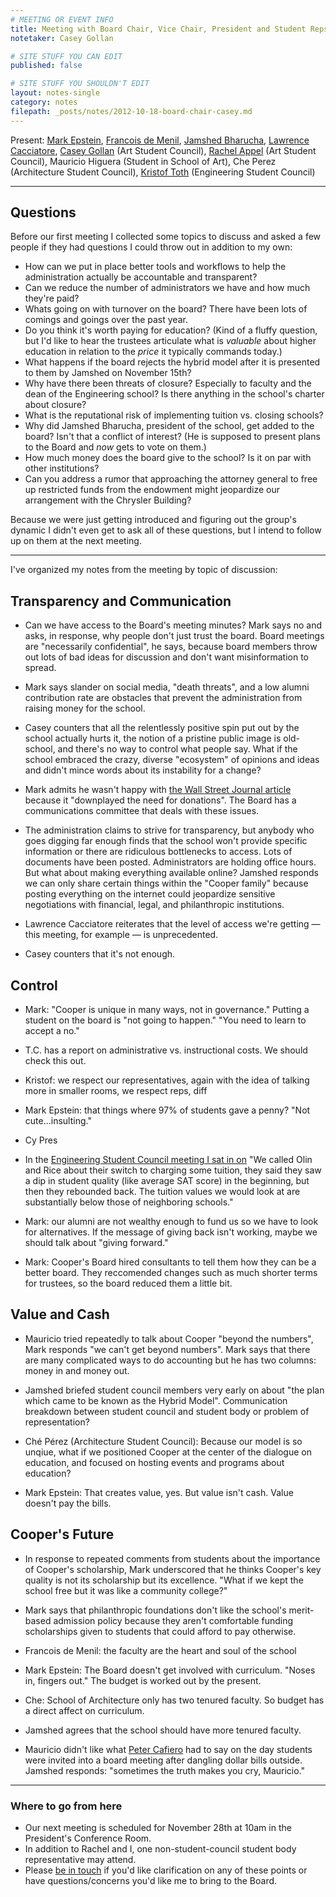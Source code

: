 ```yaml
---
# MEETING OR EVENT INFO
title: Meeting with Board Chair, Vice Chair, President and Student Reps
notetaker: Casey Gollan

# SITE STUFF YOU CAN EDIT
published: false

# SITE STUFF YOU SHOULDN'T EDIT
layout: notes-single
category: notes
filepath: _posts/notes/2012-10-18-board-chair-casey.md
---
```


Present: [Mark Epstein](http://cooper.edu/about/trustees/mark-epstein), [Francois de Menil](http://cooper.edu/about/trustees/francois-de-menil), [Jamshed Bharucha](http://cooper.edu/about/president-bharucha), [Lawrence Cacciatore](http://cooper.edu/people/lawrence-cacciatore), [Casey Gollan](/people/casey-gollan/) (Art Student Council), [Rachel Appel](/people/rachel-appel/) (Art Student Council), Mauricio Higuera (Student in School of Art), Che Perez (Architecture Student Council), [Kristof Toth](http://esc.cooper.edu/repinfo.php?repname=toth) (Engineering Student Council)

***

## Questions

Before our first meeting I collected some topics to discuss and asked a few people if they had questions I could throw out in addition to my own:

- How can we put in place better tools and workflows to help the administration actually be accountable and transparent?
- Can we reduce the number of administrators we have and how much they're paid?
- Whats going on with turnover on the board? There have been lots of comings and goings over the past year.
- Do you think it's worth paying for education? (Kind of a fluffy question, but I'd like to hear the trustees articulate what is _valuable_ about higher education in relation to the _price_ it typically commands today.)
- What happens if the board rejects the hybrid model after it is presented to them by Jamshed on November 15th?
- Why have there been threats of closure? Especially to faculty and the dean of the Engineering school? Is there anything in the school's charter about closure?
- What is the reputational risk of implementing tuition vs. closing schools?
- Why did Jamshed Bharucha, president of the school, get added to the board? Isn't that a conflict of interest? (He is supposed to present plans to the Board and _now_ gets to vote on them.)
- How much money does the board give to the school? Is it on par with other institutions?
- Can you address a rumor that approaching the attorney general to free up restricted funds from the endowment might jeopardize our arrangement with the Chrysler Building?

Because we were just getting introduced and figuring out the group's dynamic I didn't even get to ask all of these questions, but I intend to follow up on them at the next meeting.

***

I've organized my notes from the meeting by topic of discussion:

## Transparency and Communication

- Can we have access to the Board's meeting minutes? Mark says no and asks, in response, why people don't just trust the board. Board meetings are "necessarily confidential", he says, because board members throw out lots of bad ideas for discussion and don't want misinformation to spread.
- Mark says slander on social media, "death threats", and a low alumni contribution rate are obstacles that prevent the administration from raising money for the school.
- Casey counters that all the relentlessly positive spin put out by the school actually hurts it, the notion of a pristine public image is old-school, and there's no way to control what people say. What if the school embraced the crazy, diverse "ecosystem" of opinions and ideas and didn't mince words about its instability for a change?
- Mark admits he wasn't happy with [the Wall Street Journal article](http://online.wsj.com/article/SB124631610981670647.html) because it "downplayed the need for donations". The Board has a communications committee that deals with these issues.

- The administration claims to strive for transparency, but anybody who goes digging far enough finds that the school won't provide specific information or there are ridiculous bottlenecks to access. Lots of documents have been posted. Administrators are holding office hours. But what about making everything available online? Jamshed responds we can only share certain things within the "Cooper family" because posting everything on the internet could jeopardize sensitive negotiations with financial, legal, and philanthropic institutions.

- Lawrence Cacciatore reiterates that the level of access we're getting — this meeting, for example — is unprecedented.
- Casey counters that it's not enough.

## Control

- Mark: "Cooper is unique in many ways, not in governance." Putting a student on the board is "not going to happen." "You need to learn to accept a no."

- T.C. has a report on administrative vs. instructional costs. We should check this out.

- Kristof: we respect our representatives, again with the idea of talking more in smaller rooms, we respect reps, diff
- Mark Epstein: that things where 97% of students gave a penny? "Not cute...insulting."
- Cy Pres
- In the [Engineering Student Council meeting I sat in on](http://esc.cooper.edu/minutes.php?id=24) "We called Olin and Rice about their switch to charging some tuition, they said they saw a dip in student quality (like average SAT score) in the beginning, but then they rebounded back. The tuition values we would look at are substantially below those of neighboring schools."
- Mark: our alumni are not wealthy enough to fund us so we have to look for alternatives. If the message of giving back isn't working, maybe we should talk about "giving forward."
- Mark: Cooper's Board hired consultants to tell them how they can be a better board. They reccomended changes such as much shorter terms for trustees, so the board reduced them a little bit.


## Value and Cash

- Mauricio tried repeatedly to talk about Cooper "beyond the numbers", Mark responds "we can't get beyond numbers". Mark says that there are many complicated ways to do accounting but he has two columns: money in and money out.
- Jamshed briefed student council members very early on about "the plan which came to be known as the Hybrid Model". Communication breakdown between student council and student body or problem of representation?

- Ché Pérez (Architecture Student Council): Because our model is so unqiue, what if we positioned Cooper at the center of the dialogue on education, and focused on hosting events and programs about education?
- Mark Epstein: That creates value, yes. But value isn't cash. Value doesn't pay the bills.

## Cooper's Future

- In response to repeated comments from students about the importance of Cooper's scholarship, Mark underscored that he thinks Cooper's key quality is not its scholarship but its excellence. "What if we kept the school free but it was like a community college?"
- Mark says that philanthropic foundations don't like the school's merit-based admission policy because they aren't comfortable funding scholarships given to students that could afford to pay otherwise.

- Francois de Menil: the faculty are the heart and soul of the school

- Mark Epstein: The Board doesn't get involved with curriculum. "Noses in, fingers out." The budget is worked out by the present.
- Che: School of Architecture only has two tenured faculty. So budget has a direct affect on curriculum.
- Jamshed agrees that the school should have more tenured faculty.

- Mauricio didn't like what [Peter Cafiero](http://cooper.edu/about/trustees/peter-cafiero) had to say on the day students were invited into a board meeting after dangling dollar bills outside. Jamshed responds: "sometimes the truth makes you cry, Mauricio."

***

### Where to go from here

- Our next meeting is scheduled for November 28th at 10am in the President's Conference Room.
- In addition to Rachel and I, one non-student-council student body representative may attend.
- Please [be in touch](mailto:caseygollan@gmail.com) if you'd like clarification on any of these points or have questions/concerns you'd like me to bring to the Board.